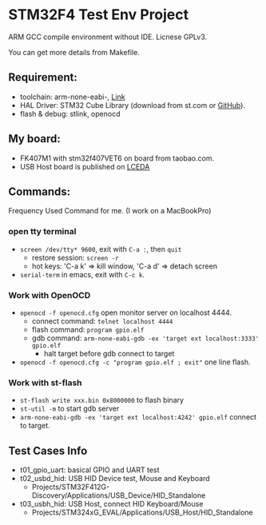 # STM32F4 Test Env Project

  ARM GCC compile environment without IDE. Licnese GPLv3.

  You can get more details from Makefile.


## Requirement:
  * toolchain: arm-none-eabi-, [Link](https://developer.arm.com/tools-and-software/open-source-software/developer-tools/gnu-toolchain/gnu-rm/downloads)
  * HAL Driver: STM32 Cube Library (download from st.com or [GitHub](https://github.com/STMicroelectronics/STM32CubeF4)).
  * flash & debug: stlink, openocd 


## My board:
  * FK407M1 with stm32f407VET6 on board from taobao.com.
  * USB Host board is published on [LCEDA](https://oshwhub.com/xzhong86/fk407m1_conv_board)

## Commands:

  Frequency Used Command for me. (I work on a MacBookPro)

### open tty terminal
  * `screen /dev/tty* 9600`, exit with `C-a :`, then `quit`
    * restore session: `screen -r`
    * hot keys: 'C-a k' => kill window, 'C-a d' => detach screen
  * `serial-term` in emacs, exit with `C-c k`.

### Work with OpenOCD
  * `openocd -f openocd.cfg` open monitor server on localhost 4444.
    * connect command: `telnet localhost 4444`
    * flash command: `program gpio.elf`
    * gdb command: `arm-none-eabi-gdb -ex 'target ext localhost:3333' gpio.elf`
      - halt target before gdb connect to target
  * `openocd -f openocd.cfg -c "program gpio.elf ; exit"` one line flash.


### Work with st-flash
  * `st-flash write xxx.bin 0x8000000` to flash binary
  * `st-util -m` to start gdb server
  * `arm-none-eabi-gdb -ex 'target ext localhost:4242' gpio.elf` connect to target.


## Test Cases Info

  * t01_gpio_uart:   basical GPIO and UART test
  * t02_usbd_hid:    USB HID Device test, Mouse and Keyboard
    * Projects/STM32F412G-Discovery/Applications/USB_Device/HID_Standalone
  * t03_usbh_hid:    USB Host, connect HID Keyboard/Mouse
    * Projects/STM324xG_EVAL/Applications/USB_Host/HID_Standalone

